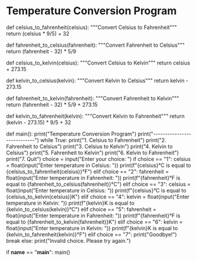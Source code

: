 # Temperature Conversion Program

def celsius_to_fahrenheit(celsius):
    """Convert Celsius to Fahrenheit"""
    return (celsius * 9/5) + 32

def fahrenheit_to_celsius(fahrenheit):
    """Convert Fahrenheit to Celsius"""
    return (fahrenheit - 32) * 5/9

def celsius_to_kelvin(celsius):
    """Convert Celsius to Kelvin"""
    return celsius + 273.15

def kelvin_to_celsius(kelvin):
    """Convert Kelvin to Celsius"""
    return kelvin - 273.15

def fahrenheit_to_kelvin(fahrenheit):
    """Convert Fahrenheit to Kelvin"""
    return (fahrenheit - 32) * 5/9 + 273.15

def kelvin_to_fahrenheit(kelvin):
    """Convert Kelvin to Fahrenheit"""
    return (kelvin - 273.15) * 9/5 + 32

def main():
    print("Temperature Conversion Program")
    print("----------------------------")
    while True:
        print("1. Celsius to Fahrenheit")
        print("2. Fahrenheit to Celsius")
        print("3. Celsius to Kelvin")
        print("4. Kelvin to Celsius")
        print("5. Fahrenheit to Kelvin")
        print("6. Kelvin to Fahrenheit")
        print("7. Quit")
        choice = input("Enter your choice: ")
        if choice == "1":
            celsius = float(input("Enter temperature in Celsius: "))
            print(f"{celsius}°C is equal to {celsius_to_fahrenheit(celsius)}°F")
        elif choice == "2":
            fahrenheit = float(input("Enter temperature in Fahrenheit: "))
            print(f"{fahrenheit}°F is equal to {fahrenheit_to_celsius(fahrenheit)}°C")
        elif choice == "3":
            celsius = float(input("Enter temperature in Celsius: "))
            print(f"{celsius}°C is equal to {celsius_to_kelvin(celsius)}K")
        elif choice == "4":
            kelvin = float(input("Enter temperature in Kelvin: "))
            print(f"{kelvin}K is equal to {kelvin_to_celsius(kelvin)}°C")
        elif choice == "5":
            fahrenheit = float(input("Enter temperature in Fahrenheit: "))
            print(f"{fahrenheit}°F is equal to {fahrenheit_to_kelvin(fahrenheit)}K")
        elif choice == "6":
            kelvin = float(input("Enter temperature in Kelvin: "))
            print(f"{kelvin}K is equal to {kelvin_to_fahrenheit(kelvin)}°F")
        elif choice == "7":
            print("Goodbye!")
            break
        else:
            print("Invalid choice. Please try again.")

if __name__ == "__main__":
    main()
